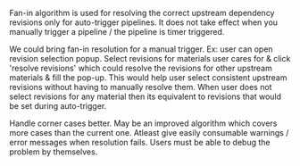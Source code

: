 Fan-in algorithm is used for resolving the correct upstream dependency revisions only for auto-trigger pipelines. It does not take effect when you manually trigger a pipeline / the pipeline is timer triggered.

We could bring fan-in resolution for a manual trigger. Ex: user can open revision selection popup. Select revisions for materials user cares for & click 'resolve revisions' which could resolve the revisions for other upstream materials & fill the pop-up. This would help user select consistent upstream revisions without having to manually resolve them. When user does not select revisions for any material then its equivalent to revisions that would be set during auto-trigger.

Handle corner cases better. May be an improved algorithm which covers more cases than the current one. Atleast give easily consumable warnings / error messages when resolution fails. Users must be able to debug the problem by themselves.

